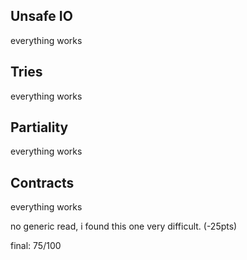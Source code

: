 ## Unsafe IO
everything works

## Tries
everything works

## Partiality
everything works

## Contracts
everything works

no generic read, i found this one very difficult. (-25pts)

final: 75/100
